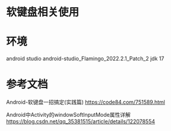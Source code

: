 # 软键盘相关使用

# 环境
android studio android-studio_Flamingo_2022.2.1_Patch_2
jdk 17


# 参考文档
Android-软键盘一招搞定(实践篇)
https://code84.com/751589.html

Android中Activity的windowSoftInputMode属性详解
https://blog.csdn.net/qq_35381515/article/details/122078554





































